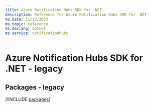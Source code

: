 ```yaml
---
title: Azure Notification Hubs SDK for .NET
description: Reference for Azure Notification Hubs SDK for .NET
ms.date: 11/13/2023
ms.topic: reference
ms.devlang: dotnet
ms.service: notificationhubs
---
```

# Azure Notification Hubs SDK for .NET - legacy
## Packages - legacy
[!INCLUDE [packages](notification-hubs-index.md)]